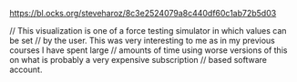 https://bl.ocks.org/steveharoz/8c3e2524079a8c440df60c1ab72b5d03

// This visualization is one of a force testing simulator in which values can be set
// by the user. This was very interesting to me as in my previous courses I have spent large
// amounts of time using worse versions of this on what is probably a very expensive subscription 
// based software account. 

